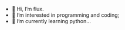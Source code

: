 - 👋 Hi, I’m flux.
- 👀 I’m interested in programming and coding;
- 🌱 I’m currently learning python...

<!---
flurry/flurry is a ✨ special ✨ repository because its `README.md` (this file) appears on your GitHub profile.
You can click the Preview link to take a look at your changes.
--->
